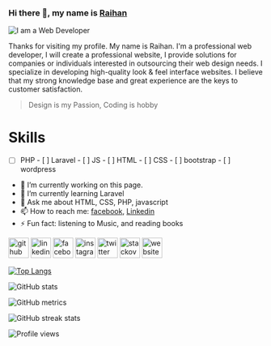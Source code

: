 ### Hi there 👋, my name is [Raihan](https://www.facebook.com/raihan.mahmudi.50/)
![I am a Web Developer ](https://1.bp.blogspot.com/-iFyqthH2nvM/X_R9cnmXynI/AAAAAAAAAOM/lDUFFwi3d7Ar1EWyY7x_-OI0lX2olioTwCLcBGAsYHQ/s700/The%2BWilsons.png)

Thanks for visiting my profile. My name is Raihan. I'm a professional web developer, І will create a professional website, I provide solutions for companies or individuals interested in outsourcing their web design needs. I specialize in developing high-quality look & feel interface websites. I believe that my strong knowledge base and great experience are the keys to customer satisfaction.

> Design is my Passion, Coding is hobby


# Skills

 - [ ] PHP - [ ] Laravel - [ ] JS - [ ] HTML - [ ] CSS - [ ] bootstrap - [ ] wordpress


- 🔭 I’m currently working on this page. 
- 🌱 I’m currently learning Laravel 
- 💬 Ask me about HTML, CSS, PHP, javascript 
- 📫 How to reach me: [facebook](https://www.facebook.com/raihan.mahmudi.50/), [Linkedin](https://www.linkedin.com/in/raihaninfo/)
- ⚡ Fun fact: listening to Music, and reading books  


[<img src='https://www.flaticon.com/svg/static/icons/svg/270/270798.svg' alt='github' height='40'>](https://github.com/raihaninfo)  [<img src='https://www.flaticon.com/svg/static/icons/svg/145/145807.svg' alt='linkedin' height='40'>](https://www.linkedin.com/in/raihaninfo/)  [<img src='https://www.flaticon.com/svg/static/icons/svg/145/145802.svg' alt='facebook' height='40'>](https://www.facebook.com/raihan.mahmudi.50)  [<img src='https://www.flaticon.com/svg/static/icons/svg/2111/2111463.svg' alt='instagram' height='40'>](https://www.instagram.com/Raihan_Info/)  [<img src='https://www.flaticon.com/svg/static/icons/svg/145/145812.svg' alt='twitter' height='40'>](https://twitter.com/mdabraihan40)  [<img src='https://www.flaticon.com/svg/static/icons/svg/2111/2111628.svg' alt='stackoverflow' height='40'>](https://stackoverflow.com/users/14877727/md-abu-raihan)  [<img src='https://www.flaticon.com/svg/static/icons/svg/975/975645.svg' alt='website' height='40'>](https://raihan-cv.netlify.app/)  

[![Top Langs](https://github-readme-stats.vercel.app/api/top-langs/?username=raihaninfo)](https://github.com/anuraghazra/github-readme-stats)

![GitHub stats](https://github-readme-stats.vercel.app/api?username=raihaninfo&show_icons=true&count_private=true)  

![GitHub metrics](https://metrics.lecoq.io/raihaninfo)  

![GitHub streak stats](https://github-readme-streak-stats.herokuapp.com/?user=raihaninfo)  

![Profile views](https://gpvc.arturio.dev/raihaninfo)  
